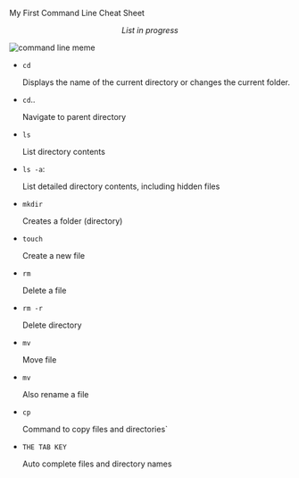   My First Command Line Cheat Sheet </style>
 
_<p style="text-align: center;">List in progress</p>_

![command line meme](https://i.imgur.com/UZAAUFw.jpg)

  
 - `cd` 
  
    Displays the name of the current directory or changes the current folder. 


 - `cd`..
  
   Navigate to parent directory 

 - `ls` 
  
   List directory contents
 

 - `ls -a`: 
  
   List detailed directory contents, including hidden files

 - `mkdir` 
  
   Creates a folder (directory)
 
 - `touch`
  
   Create a new file


- `rm` 
  
  Delete a file

- `rm -r`
  
  Delete directory

- `mv`
  
   Move file

- `mv` 
  
  Also rename a file

 - `cp`
  
    Command to copy files and directories`

- `THE TAB KEY`

  Auto complete files and directory names

